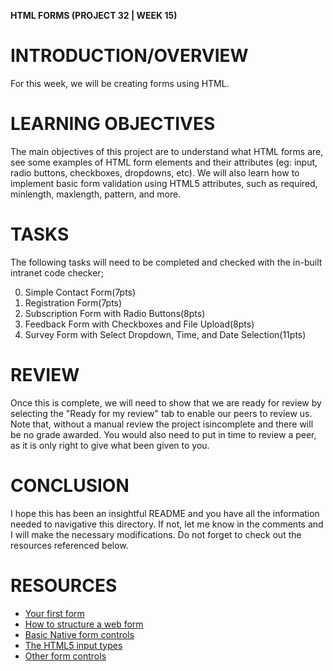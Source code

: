 **HTML FORMS (PROJECT 32 | WEEK 15)**

# INTRODUCTION/OVERVIEW

For this week, we will be creating forms using HTML.

# LEARNING OBJECTIVES

The main objectives of this project are to understand what HTML forms are, see some examples of HTML form elements and their attributes (eg: input, radio buttons, checkboxes, dropdowns, etc). We will also learn how to implement basic form validation using HTML5 attributes, such as required, minlength, maxlength, pattern, and more.

# TASKS

The following tasks will need to be completed and checked with the in-built intranet code checker;

0. Simple Contact Form(7pts)
1. Registration Form(7pts)
2. Subscription Form with Radio Buttons(8pts)
3. Feedback Form with Checkboxes and File Upload(8pts)
4. Survey Form with Select Dropdown, Time, and Date Selection(11pts)

# REVIEW

Once this is complete, we will need to show that we are ready for review by selecting the "Ready for my review" tab to enable our peers to review us. Note that, without a manual review the project isincomplete and there will be no grade awarded. You would also need to put in time to review a peer, as it is only right to give what been given to you.

# CONCLUSION

I hope this has been an insightful README and you have all the information needed to navigative this directory. If not, let me know in the comments and I will make the necessary modifications. Do not forget to check out the resources referenced below.

# RESOURCES

- [Your first form](https://intranet.alxswe.com/rltoken/-bidcwbmmZu-roNZVYkEYQ)
- [How to structure a web form](https://intranet.alxswe.com/rltoken/I1Geay6u1MGXCzJOjer3yw)
- [Basic Native form controls](https://intranet.alxswe.com/rltoken/VFoIyOpHNZcyC81HkaCwGA)
- [The HTML5 input types](https://intranet.alxswe.com/rltoken/MPFwkQQ0dpW-Kb824b87GQ)
- [Other form controls](https://intranet.alxswe.com/rltoken/eAfjOumjU3fpib8sOBpCIg)
